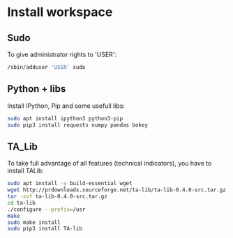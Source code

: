 # Install workspace

## Sudo

To give administrator rights to 'USER':

```bash
/sbin/adduser 'USER' sudo
```

## Python + libs

Install IPython, Pip and some usefull libs:

```bash
sudo apt install ipython3 python3-pip
sudo pip3 install requests numpy pandas bokey
```

## TA_Lib

To take full advantage of all features (technical indicators), you have to install TALib:

```bash
sudo apt install -y build-essential wget
wget http://prdownloads.sourceforge.net/ta-lib/ta-lib-0.4.0-src.tar.gz
tar -xvf ta-lib-0.4.0-src.tar.gz
cd ta-lib
./configure --prefix=/usr
make
sudo make install
sudo pip3 install TA-lib
```





